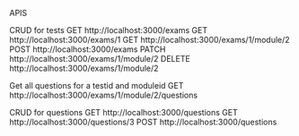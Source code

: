 



APIS

CRUD for tests
GET http://localhost:3000/exams
GET http://localhost:3000/exams/1
GET http://localhost:3000/exams/1/module/2
POST http://localhost:3000/exams
PATCH http://localhost:3000/exams/1/module/2
DELETE http://localhost:3000/exams/1/module/2

Get all questions for a testid and moduleid
GET http://localhost:3000/exams/1/module/2/questions


CRUD for questions
GET http://localhost:3000/questions
GET http://localhost:3000/questions/3
POST http://localhost:3000/questions


